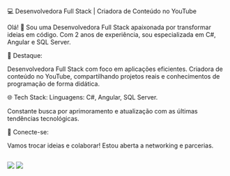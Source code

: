 💻 Desenvolvedora Full Stack | Criadora de Conteúdo no YouTube

Olá! 👋 Sou uma Desenvolvedora Full Stack apaixonada por transformar ideias em código. Com 2 anos de experiência, sou especializada em C#, Angular e SQL Server.

🚀 Destaque:

Desenvolvedora Full Stack com foco em aplicações eficientes.
Criadora de conteúdo no YouTube, compartilhando projetos reais e conhecimentos de programação de forma didática.

🌐 Tech Stack:
Linguagens: C#, Angular, SQL Server.

Constante busca por aprimoramento e atualização com as últimas tendências tecnológicas.

🤝 Conecte-se:

Vamos trocar ideias e colaborar! Estou aberta a networking e parcerias.

##

<div> 

  <a href="https://www.linkedin.com/in/crislaine-luana-15a2222b0/" target="_blank"><img src="https://img.shields.io/badge/-LinkedIn-%230077B5?style=for-the-badge&logo=linkedin&logoColor=white" target="_blank"></a> 
  <a href="https://www.youtube.com/channel/UCXpt0pR8Qo5C67Y--xQpJAQ" target="_blank"><img src="https://img.shields.io/badge/YouTube-%23FF0000.svg?style=for-the-badge&logo=YouTube&logoColor=white" target="_blank"></a> 
</div>



